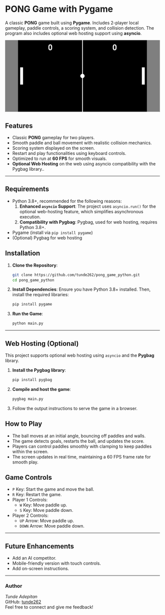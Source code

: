 # PONG Game with Pygame

A classic **PONG** game built using **Pygame**. Includes 2-player local gameplay, paddle controls, a scoring system, and collision detection. The program also includes optional web hosting support using **asyncio**.

![thumbnail](https://github.com/tunde262/pong_game_python/blob/main/assets/thumbnail.png?raw=true)

## Features
- Classic **PONG** gameplay for two players.
- Smooth paddle and ball movement with realistic collision mechanics.
- Scoring system displayed on the screen.
- Restart and play functionalities using keyboard controls.
- Optimized to run at **60 FPS** for smooth visuals.
- **Optional Web Hosting** on the web using asyncio compatibility with the Pygbag library..

---

## Requirements

- Python 3.8+, recommended for the following reasons:
  1. **Enhanced `asyncio` Support**: The project uses `asyncio.run()` for the optional web-hosting feature, which simplifies asynchronous execution.
  2. **Compatibility with Pygbag**: Pygbag, used for web hosting, requires Python 3.8+.
- Pygame (install via `pip install pygame`)
- (Optional) Pygbag for web hosting

## Installation

1. **Clone the Repository**:
   
   ```bash
   git clone https://github.com/tunde262/pong_game_python.git
   cd pong_game_python
   ```
   
3. **Install Dependencies**: Ensure you have Python 3.8+ installed. Then, install the required libraries:
   
   ```bash
   pip install pygame
   ```

4. **Run the Game**:
   
   ```bash
   python main.py
   ```

---

## Web Hosting (Optional)

This project supports optional web hosting using `asyncio` and the **Pygbag** library.

1. **Install the Pygbag library**:
   ```bash
   pip install pygbag
   ```
   
2. **Compile and host the game**:
   ```bash
   pygbag main.py
   ```

3. Follow the output instructions to serve the game in a browser.

## How to Play

- The ball moves at an initial angle, bouncing off paddles and walls.
- The game detects goals, restarts the ball, and updates the score.
- Players can control paddles smoothly with clamping to keep paddles within the screen.
- The screen updates in real time, maintaining a 60 FPS frame rate for smooth play.

## Game Controls

- `P` Key: Start the game and move the ball.
- `R` Key: Restart the game.
- Player 1 Controls:
  - `W` Key: Move paddle up.
  - `S` Key: Move paddle down.
- Player 2 Controls:
  - `UP` Arrow: Move paddle up.
  - `DOWN` Arrow: Move paddle down.

---

## Future Enhancements
- Add an AI competitor.
- Mobile-friendly version with touch controls.
- Add on-screen instructions.

---

### Author
*Tunde Adepitan*  
GitHub: [tunde262](https://github.com/tunde262)  
Feel free to connect and give me feedback!
